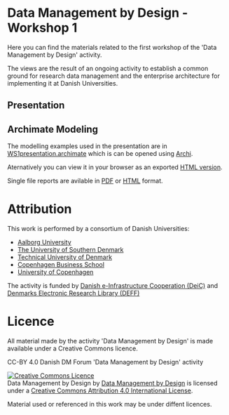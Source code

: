 # Data Management by Design - Workshop 1

Here you can find the materials related to the first workshop of the
'Data Management by Design' activity.

The views are the result of an ongoing activity to establish a common
ground for research data management and the enterprise architecture
for implementing it at Danish Universities.

## Presentation

## Archimate Modeling

The modelling examples used in the presentation are in
[WS1presentation.archimate](WS1presentation.archimate) which is can be
opened using [Archi](https://www.archimatetool.com/).

Aternatively you can view it in your browser as an exported [HTML
version](https://rawgit.com/Data-Management-by-Design/DMbD/master/ws1/html/index.html).

Single file reports are avilable in
[PDF](exported/WS1presentation.pdf) or
[HTML](https://rawgit.com/Data-Management-by-Design/DMbD/blob/master/ws1/exported/WS1presentation.html) format.

# Attribution

This work is performed by a consortium of Danish Universities:

* [Aalborg University](https://www.en.aau.dk/)
* [The University of Southern Denmark](https://www.sdu.dk/en/)
* [Technical University of Denmark](https://www.dtu.dk/english)
* [Copenhagen Business School](https://www.cbs.dk/en)
* [University of Copenhagen](https://www.ku.dk/english/)

The activity is funded by
[Danish e-Infrastructure Cooperation (DeiC)](https://www.deic.dk/en ) and
[Denmarks Electronic Research Library (DEFF)](https://www.deff.dk/english/)

# Licence 

All material made by the activity 'Data Management by Design' is made available under a Creative Commons licence.

CC-BY 4.0 Danish DM Forum 'Data Management by Design' activity

<a rel="license" href="http://creativecommons.org/licenses/by/4.0/"><img alt="Creative Commons Licence" style="border-width:0" src="https://i.creativecommons.org/l/by/4.0/88x31.png" /></a><br /><span xmlns:dct="http://purl.org/dc/terms/" property="dct:title">Data Management by Design</span> by <a xmlns:cc="http://creativecommons.org/ns#" href="https://github.com/Data-Management-by-Design/DMbD" property="cc:attributionName" rel="cc:attributionURL">Data Management by Design</a> is licensed under a <a rel="license" href="http://creativecommons.org/licenses/by/4.0/">Creative Commons Attribution 4.0 International License</a>.

Material used or referenced in this work may be under diffent licences.

